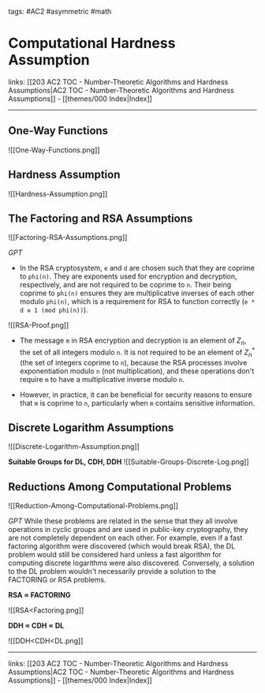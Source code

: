 tags: #AC2 #asymmetric #math 

# Computational Hardness Assumption

links:  [[203 AC2 TOC - Number-Theoretic Algorithms and Hardness Assumptions|AC2 TOC - Number-Theoretic Algorithms and Hardness Assumptions]] - [[themes/000 Index|Index]]

---

## One-Way Functions

![[One-Way-Functions.png]]

## Hardness Assumption

![[Hardness-Assumption.png]]

## The Factoring and RSA Assumptions

![[Factoring-RSA-Assumptions.png]]

*GPT*
- In the RSA cryptosystem, `e` and `d` are chosen such that they are coprime to `phi(n)`. They are exponents used for encryption and decryption, respectively, and are not required to be coprime to `n`. Their being coprime to `phi(n)` ensures they are multiplicative inverses of each other modulo `phi(n)`, which is a requirement for RSA to function correctly (`e * d ≡ 1 (mod phi(n))`).

![[RSA-Proof.png]]

- The message `m` in RSA encryption and decryption is an element of $Z_n$, the set of all integers modulo `n`. It is not required to be an element of $Z_n^*$ (the set of integers coprime to `n`), because the RSA processes involve exponentiation modulo `n` (not multiplication), and these operations don't require `m` to have a multiplicative inverse modulo `n`.

- However, in practice, it can be beneficial for security reasons to ensure that `m` is coprime to `n`, particularly when `m` contains sensitive information.


## Discrete Logarithm Assumptions

![[Discrete-Logarithm-Assumption.png]]

**Suitable Groups for DL, CDH, DDH**
![[Suitable-Groups-Discrete-Log.png]]


## Reductions Among Computational Problems

![[Reduction-Among-Computational-Problems.png]]

*GPT*
While these problems are related in the sense that they all involve operations in cyclic groups and are used in public-key cryptography, they are not completely dependent on each other. For example, even if a fast factoring algorithm were discovered (which would break RSA), the DL problem would still be considered hard unless a fast algorithm for computing discrete logarithms were also discovered. Conversely, a solution to the DL problem wouldn't necessarily provide a solution to the FACTORING or RSA problems.

**RSA $\propto$ FACTORING**

![[RSA<Factoring.png]]

**DDH $\propto$ CDH $\propto$ DL**

![[DDH<CDH<DL.png]]

---

links:  [[203 AC2 TOC - Number-Theoretic Algorithms and Hardness Assumptions|AC2 TOC - Number-Theoretic Algorithms and Hardness Assumptions]] - [[themes/000 Index|Index]]
